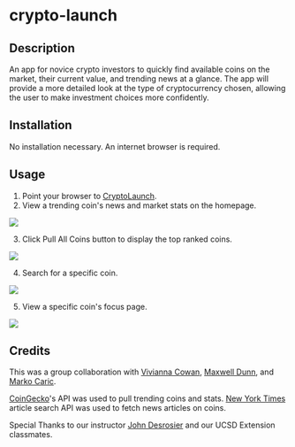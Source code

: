 # crypto-launch

## Description
An app for novice crypto investors to quickly find available coins on the market, their current value, and trending news at a glance. The app will provide a more detailed look at the type of cryptocurrency chosen, allowing the user to make investment choices more confidently. 

## Installation
No installation necessary. An internet browser is required. 

## Usage
1. Point your browser to <a href="https://m-car.github.io/crypto-launchpad/index.html">CryptoLaunch</a>.
2. View a trending coin's news and market stats on the homepage.
<img src="assets/images/homepage.PNG"/>

3. Click Pull All Coins button to display the top ranked coins. 

<img src="assets/images/allCoins.PNG"/>

4. Search for a specific coin. 
<img src="assets/images/search.PNG"/>

5. View a specific coin's focus page.
<img src ="assets/images/coinFocus.PNG"/> 

## Credits
This was a group collaboration with <a href="https://github.com/vivicowan">Vivianna Cowan</a>, <a href="https://github.com/maxd66">Maxwell Dunn</a>, and <a href="https://github.com/m-car">Marko Caric</a>. 

<a href="https://www.coingecko.com/en/api">CoinGecko</a>'s API was used to pull trending coins and stats. 
<a href="https://developer.nytimes.com/apis">New York Times</a> article search API was used to fetch news articles on coins.

Special Thanks to our instructor <a href="https://github.com/median-man">John Desrosier</a> and our UCSD Extension classmates.
